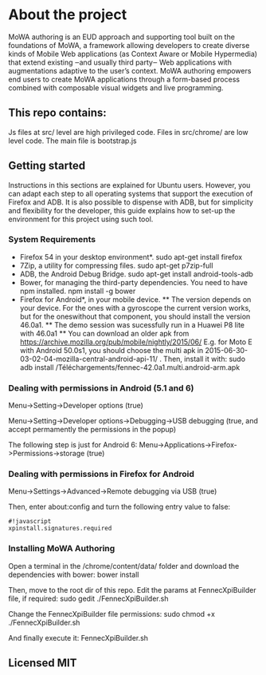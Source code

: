 # About the project #
MoWA authoring is an EUD approach and supporting tool built on the foundations of MoWA, a framework allowing developers to create diverse kinds of Mobile Web applications (as Context Aware or Mobile Hypermedia) that extend existing ‒and usually third party‒ Web applications with augmentations adaptive to the user’s context. MoWA authoring empowers end users to create MoWA applications through a form-based process combined with composable visual widgets and live programming.

## This repo contains: ##
Js files at src/ level are high privileged code. 
Files in src/chrome/ are low level code. 
The main file is bootstrap.js

## Getting started ##
Instructions in this sections are explained for Ubuntu users. However, you can adapt each step to all operating systems that support the execution of Firefox and ADB. It is also possible to dispense with ADB, but for simplicity and flexibility for the developer, this guide explains how to set-up the environment for this project using such tool.

### System Requirements ###

* Firefox 54 in your desktop environment*. sudo apt-get install firefox
* 7Zip, a utility for compressing files. sudo apt-get p7zip-full
* ADB, the Android Debug Bridge. sudo apt-get install android-tools-adb
* Bower, for managing the third-party dependencies. You need to have npm installed. npm install -g bower
* Firefox for Android*, in your mobile device. 
** The version depends on your device. For the ones with a gyroscope the current version works, but for the oneswithout that component, you should install the version 46.0a1.
** The demo session was sucessfully run in a Huawei P8 lite with 46.0a1
** You can download an older apk from https://archive.mozilla.org/pub/mobile/nightly/2015/06/ E.g. for Moto E with Android 50.0s1, you should choose the multi apk in 2015-06-30-03-02-04-mozilla-central-android-api-11/ . Then, install it with: sudo adb install /Téléchargements/fennec-42.0a1.multi.android-arm.apk

### Dealing with permissions in Android (5.1 and 6) ###

Menu->Setting->Developer options (true)

Menu->Setting->Developer options->Debugging->USB debugging (true, and accept permamently the permissions in the popup)

The following step is just for Android 6:
Menu->Applications->Firefox->Permissions->storage (true)

### Dealing with permissions in Firefox for Android ###

Menu->Settings->Advanced->Remote debugging via USB (true)

Then, enter about:config and turn the following entry value to false:
```
#!javascript
xpinstall.signatures.required  
```

### Installing MoWA Authoring ###

Open a terminal in the /chrome/content/data/ folder and download the dependencies with bower:
bower install

Then, move to the root dir of this repo. Edit the params at FennecXpiBuilder file, if required:
sudo gedit ./FennecXpiBuilder.sh

Change the FennecXpiBuilder file permissions:
sudo chmod +x ./FennecXpiBuilder.sh

And finally execute it:
FennecXpiBuilder.sh

## Licensed MIT ##
